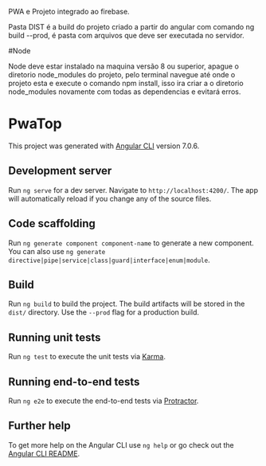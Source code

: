 
PWA e Projeto integrado ao firebase.

Pasta DIST é a build do projeto criado a partir do angular com comando ng build --prod, é pasta com arquivos que deve ser executada no servidor.


#Node

Node deve estar instalado na maquina versão 8 ou superior, apague o diretorio node_modules do projeto, pelo terminal navegue até onde o projeto esta e execute o comando npm install, isso ira criar a o diretorio node_modules novamente com todas as dependencias e evitará erros.


# PwaTop

This project was generated with [Angular CLI](https://github.com/angular/angular-cli) version 7.0.6.

## Development server

Run `ng serve` for a dev server. Navigate to `http://localhost:4200/`. The app will automatically reload if you change any of the source files.

## Code scaffolding

Run `ng generate component component-name` to generate a new component. You can also use `ng generate directive|pipe|service|class|guard|interface|enum|module`.

## Build

Run `ng build` to build the project. The build artifacts will be stored in the `dist/` directory. Use the `--prod` flag for a production build.

## Running unit tests

Run `ng test` to execute the unit tests via [Karma](https://karma-runner.github.io).

## Running end-to-end tests

Run `ng e2e` to execute the end-to-end tests via [Protractor](http://www.protractortest.org/).

## Further help

To get more help on the Angular CLI use `ng help` or go check out the [Angular CLI README](https://github.com/angular/angular-cli/blob/master/README.md).
